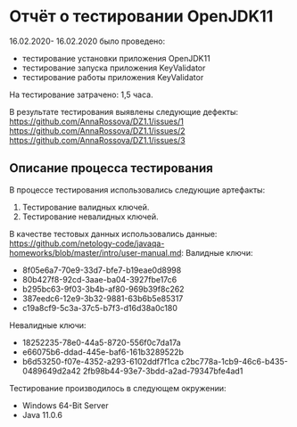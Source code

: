 # Отчёт о тестировании OpenJDK11
16.02.2020- 16.02.2020 было проведено:
* тестирование установки приложения OpenJDK11 
* тестирование запуска приложения KeyValidator
* тестирование работы приложения KeyValidator

На тестирование затрачено: 1,5 часа.

В результате тестирования выявлены следующие дефекты:
https://github.com/AnnaRossova/DZ1.1/issues/1
https://github.com/AnnaRossova/DZ1.1/issues/2
https://github.com/AnnaRossova/DZ1.1/issues/3

## Описание процесса тестирования

В процессе тестирования использовались следующие артефакты:
1. Тестирование валидных ключей.
2. Тестирование невалидных ключей.

В качестве тестовых данных использовались данные: https://github.com/netology-code/javaqa-homeworks/blob/master/intro/user-manual.md:
Валидные ключи:
* 8f05e6a7-70e9-33d7-bfe7-b19eae0d8998
* 80b427f8-92cd-3aae-ba04-3927fbe17c6
* b295bc63-9f03-3b4b-af80-969b39f8c262
* 387eedc6-12e9-3b32-9881-63b6b5e85317
* c19a8cf9-5c3a-37c5-b7f3-d16d38a0c180

Невалидные ключи:
* 18252235-78e0-44a5-8720-556f0c7da17a
* e66075b6-ddad-445e-baf6-161b3289522b
* b6d53250-f07e-4352-a293-6102ddf7f1ca
c2bc778a-1cb9-46c6-b435-0489649d2a42
2fb98b44-93e7-3bdd-a2ad-79347bfe4ad1

Тестирование производилось в следующем окружении:
* Windows 64-Bit Server
* Java 11.0.6

